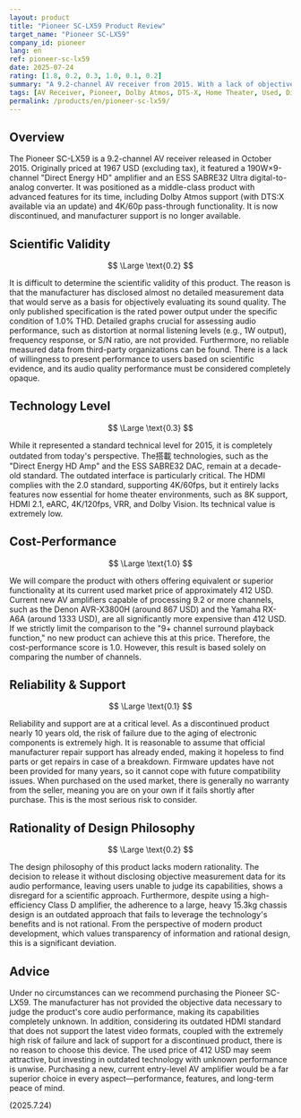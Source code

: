 ```yaml
---
layout: product
title: "Pioneer SC-LX59 Product Review"
target_name: "Pioneer SC-LX59"
company_id: pioneer
lang: en
ref: pioneer-sc-lx59
date: 2025-07-24
rating: [1.8, 0.2, 0.3, 1.0, 0.1, 0.2]
summary: "A 9.2-channel AV receiver from 2015. With a lack of objective audio data, outdated specifications, and discontinued support, it cannot be recommended by today's standards."
tags: [AV Receiver, Pioneer, Dolby Atmos, DTS-X, Home Theater, Used, Discontinued]
permalink: /products/en/pioneer-sc-lx59/
---
```


## Overview

The Pioneer SC-LX59 is a 9.2-channel AV receiver released in October 2015. Originally priced at 1967 USD (excluding tax), it featured a 190W×9-channel "Direct Energy HD" amplifier and an ESS SABRE32 Ultra digital-to-analog converter. It was positioned as a middle-class product with advanced features for its time, including Dolby Atmos support (with DTS:X available via an update) and 4K/60p pass-through functionality. It is now discontinued, and manufacturer support is no longer available.

## Scientific Validity

$$ \Large \text{0.2} $$

It is difficult to determine the scientific validity of this product. The reason is that the manufacturer has disclosed almost no detailed measurement data that would serve as a basis for objectively evaluating its sound quality. The only published specification is the rated power output under the specific condition of 1.0% THD. Detailed graphs crucial for assessing audio performance, such as distortion at normal listening levels (e.g., 1W output), frequency response, or S/N ratio, are not provided. Furthermore, no reliable measured data from third-party organizations can be found. There is a lack of willingness to present performance to users based on scientific evidence, and its audio quality performance must be considered completely opaque.

## Technology Level

$$ \Large \text{0.3} $$

While it represented a standard technical level for 2015, it is completely outdated from today's perspective. The搭載 technologies, such as the "Direct Energy HD Amp" and the ESS SABRE32 DAC, remain at a decade-old standard. The outdated interface is particularly critical. The HDMI complies with the 2.0 standard, supporting 4K/60fps, but it entirely lacks features now essential for home theater environments, such as 8K support, HDMI 2.1, eARC, 4K/120fps, VRR, and Dolby Vision. Its technical value is extremely low.

## Cost-Performance

$$ \Large \text{1.0} $$

We will compare the product with others offering equivalent or superior functionality at its current used market price of approximately 412 USD. Current new AV amplifiers capable of processing 9.2 or more channels, such as the Denon AVR-X3800H (around 867 USD) and the Yamaha RX-A6A (around 1333 USD), are all significantly more expensive than 412 USD. If we strictly limit the comparison to the "9+ channel surround playback function," no new product can achieve this at this price. Therefore, the cost-performance score is 1.0. However, this result is based solely on comparing the number of channels.

## Reliability & Support

$$ \Large \text{0.1} $$

Reliability and support are at a critical level. As a discontinued product nearly 10 years old, the risk of failure due to the aging of electronic components is extremely high. It is reasonable to assume that official manufacturer repair support has already ended, making it hopeless to find parts or get repairs in case of a breakdown. Firmware updates have not been provided for many years, so it cannot cope with future compatibility issues. When purchased on the used market, there is generally no warranty from the seller, meaning you are on your own if it fails shortly after purchase. This is the most serious risk to consider.

## Rationality of Design Philosophy

$$ \Large \text{0.2} $$

The design philosophy of this product lacks modern rationality. The decision to release it without disclosing objective measurement data for its audio performance, leaving users unable to judge its capabilities, shows a disregard for a scientific approach. Furthermore, despite using a high-efficiency Class D amplifier, the adherence to a large, heavy 15.3kg chassis design is an outdated approach that fails to leverage the technology's benefits and is not rational. From the perspective of modern product development, which values transparency of information and rational design, this is a significant deviation.

## Advice

Under no circumstances can we recommend purchasing the Pioneer SC-LX59. The manufacturer has not provided the objective data necessary to judge the product's core audio performance, making its capabilities completely unknown. In addition, considering its outdated HDMI standard that does not support the latest video formats, coupled with the extremely high risk of failure and lack of support for a discontinued product, there is no reason to choose this device. The used price of 412 USD may seem attractive, but investing in outdated technology with unknown performance is unwise. Purchasing a new, current entry-level AV amplifier would be a far superior choice in every aspect—performance, features, and long-term peace of mind.

(2025.7.24)
